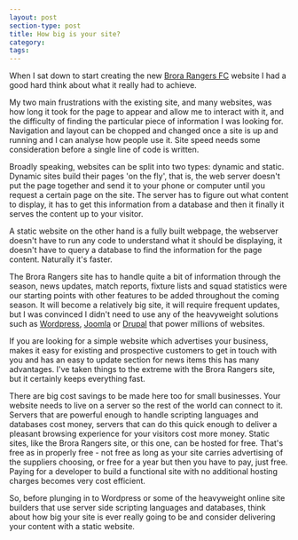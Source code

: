 ```yaml
---
layout: post
section-type: post
title: How big is your site?
category: 
tags: 
---
```

When I sat down to start creating the new [Brora Rangers FC](http://brorarangersfc) website I had a good hard think about what it really had to achieve. 

My two main frustrations with the existing site, and many websites, was how long it took for the page to appear and allow me to interact with it, and the difficulty of finding the particular piece of information I was looking for. Navigation and layout can be chopped and changed once a site is up and running and I can analyse how people use it. Site speed needs some consideration before a single line of code is written.

Broadly speaking, websites can be split into two types: dynamic and static. Dynamic sites build their pages 'on the fly', that is, the web server doesn't put the page together and send it to your phone or computer until you request a certain page on the site. The server has to figure out what content to display, it has to get this information from a database and then it finally it serves the content up to your visitor.

A static website on the other hand is a fully built webpage, the webserver doesn't have to run any code to understand what it should be displaying, it doesn't have to query a database to find the information for the page content. Naturally it's faster. 

The Brora Rangers site has to handle quite a bit of information through the season, news updates, match reports, fixture lists and squad statistics were our starting points with other features to be added throughout the coming season. It will become a relatively big site, it will require frequent updates, but I was convinced I didn't need to use any of the heavyweight solutions such as [Wordpress](https://wordpress.org/), [Joomla](https://www.joomla.org/) or [Drupal](https://www.drupal.org/) that power millions of websites. 

If you are looking for a simple website which advertises your business, makes it easy for existing and prospective customers to get in touch with you and has an easy to update section for news items this has many advantages. I've taken things to the extreme with the Brora Rangers site, but it certainly keeps everything fast.

There are big cost savings to be made here too for small businesses. Your website needs to live on a server so the rest of the world can connect to it. Servers that are powerful enough to handle scripting languages and databases cost money, servers that can do this quick enough to deliver a pleasant browsing experience for your visitors cost more money. Static sites, like the Brora Rangers site, or this one, can be hosted for free. That's free as in properly free - not free as long as your site carries advertising of the suppliers choosing, or free for a year but then you have to pay, just free. Paying for a developer to build a functional site with no additional hosting charges becomes very cost efficient.

So, before plunging in to Wordpress or some of the heavyweight online site builders that use server side scripting languages and databases, think about how big your site is ever really going to be and consider delivering your content with a static website.